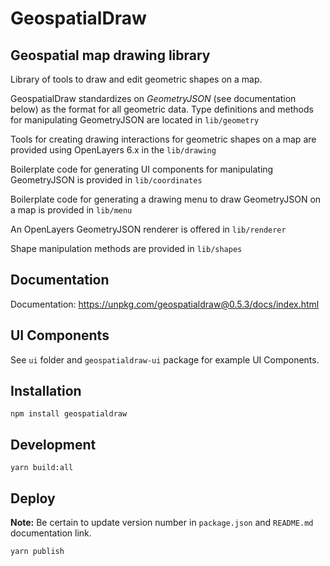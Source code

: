 # GeospatialDraw

## Geospatial map drawing library

Library of tools to draw and edit geometric shapes on a map.

GeospatialDraw standardizes on *GeometryJSON* (see documentation below) as the format for all geometric data. Type definitions and methods for manipulating GeometryJSON are located in `lib/geometry`

Tools for creating drawing interactions for geometric shapes on a map are provided using OpenLayers 6.x in the `lib/drawing`

Boilerplate code for generating UI components for manipulating GeometryJSON is provided in `lib/coordinates`

Boilerplate code for generating a drawing menu to draw GeometryJSON on a map is provided in `lib/menu`

An OpenLayers GeometryJSON renderer is offered in `lib/renderer`

Shape manipulation methods are provided in `lib/shapes`

## Documentation

Documentation: https://unpkg.com/geospatialdraw@0.5.3/docs/index.html

## UI Components

See `ui` folder and `geospatialdraw-ui` package for example UI Components.

## Installation

`npm install geospatialdraw`

## Development

`yarn build:all`

## Deploy

**Note:** Be certain to update version number in `package.json` and `README.md` documentation link.

`yarn publish`
